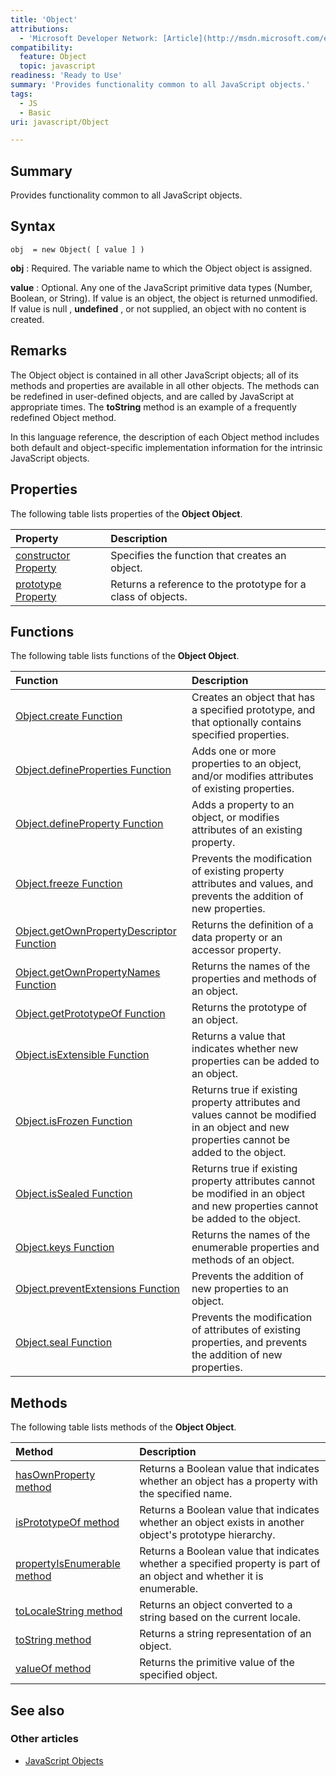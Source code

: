 ```yaml
---
title: 'Object'
attributions:
  - 'Microsoft Developer Network: [Article](http://msdn.microsoft.com/en-us/library/ie/kb6te8d3(v=vs.94).aspx)'
compatibility:
  feature: Object
  topic: javascript
readiness: 'Ready to Use'
summary: 'Provides functionality common to all JavaScript objects.'
tags:
  - JS
  - Basic
uri: javascript/Object

---
```

## Summary

Provides functionality common to all JavaScript objects.

## Syntax

    obj  = new Object( [ value ] )

**obj**
:   Required. The variable name to which the Object object is assigned.

**value**
:   Optional. Any one of the JavaScript primitive data types (Number, Boolean, or String). If value is an object, the object is returned unmodified. If value is null , **undefined** , or not supplied, an object with no content is created.

## Remarks

The Object object is contained in all other JavaScript objects; all of its methods and properties are available in all other objects. The methods can be redefined in user-defined objects, and are called by JavaScript at appropriate times. The **toString** method is an example of a frequently redefined Object method.

In this language reference, the description of each Object method includes both default and object-specific implementation information for the intrinsic JavaScript objects.

## Properties

The following table lists properties of the **Object Object**.

|Property|Description|
|:-------|:----------|
|[constructor Property](/javascript/Object/constructor)|Specifies the function that creates an object.|
|[prototype Property](/javascript/Object/prototype)|Returns a reference to the prototype for a class of objects.|

## Functions

The following table lists functions of the **Object Object**.

|Function|Description|
|:-------|:----------|
|[Object.create Function](/javascript/Object/create)|Creates an object that has a specified prototype, and that optionally contains specified properties.|
|[Object.defineProperties Function](/javascript/Object/defineProperties)|Adds one or more properties to an object, and/or modifies attributes of existing properties.|
|[Object.defineProperty Function](/javascript/Object/defineProperty)|Adds a property to an object, or modifies attributes of an existing property.|
|[Object.freeze Function](/javascript/Object/freeze)|Prevents the modification of existing property attributes and values, and prevents the addition of new properties.|
|[Object.getOwnPropertyDescriptor Function](/javascript/Object/getOwnPropertyDescriptor)|Returns the definition of a data property or an accessor property.|
|[Object.getOwnPropertyNames Function](/javascript/Object/getOwnPropertyNames)|Returns the names of the properties and methods of an object.|
|[Object.getPrototypeOf Function](/javascript/Object/getPrototypeOf)|Returns the prototype of an object.|
|[Object.isExtensible Function](/javascript/Object/isExtensible)|Returns a value that indicates whether new properties can be added to an object.|
|[Object.isFrozen Function](/javascript/Object/isFrozen)|Returns true if existing property attributes and values cannot be modified in an object and new properties cannot be added to the object.|
|[Object.isSealed Function](/javascript/Object/isSealed)|Returns true if existing property attributes cannot be modified in an object and new properties cannot be added to the object.|
|[Object.keys Function](/javascript/Object/keys)|Returns the names of the enumerable properties and methods of an object.|
|[Object.preventExtensions Function](/javascript/Object/preventExtensions)|Prevents the addition of new properties to an object.|
|[Object.seal Function](/javascript/Object/seal)|Prevents the modification of attributes of existing properties, and prevents the addition of new properties.|

## Methods

The following table lists methods of the **Object Object**.

|Method|Description|
|:-----|:----------|
|[hasOwnProperty method](/javascript/Object/hasOwnProperty)|Returns a Boolean value that indicates whether an object has a property with the specified name.|
|[isPrototypeOf method](/javascript/Object/isPrototypeOf)|Returns a Boolean value that indicates whether an object exists in another object's prototype hierarchy.|
|[propertyIsEnumerable method](/javascript/Object/propertyIsEnumerable)|Returns a Boolean value that indicates whether a specified property is part of an object and whether it is enumerable.|
|[toLocaleString method](/javascript/Object/toLocaleString)|Returns an object converted to a string based on the current locale.|
|[toString method](/javascript/Object/toString)|Returns a string representation of an object.|
|[valueOf method](/javascript/Object/valueOf)|Returns the primitive value of the specified object.|

## See also

### Other articles

-   [JavaScript Objects](/javascript/objects)

